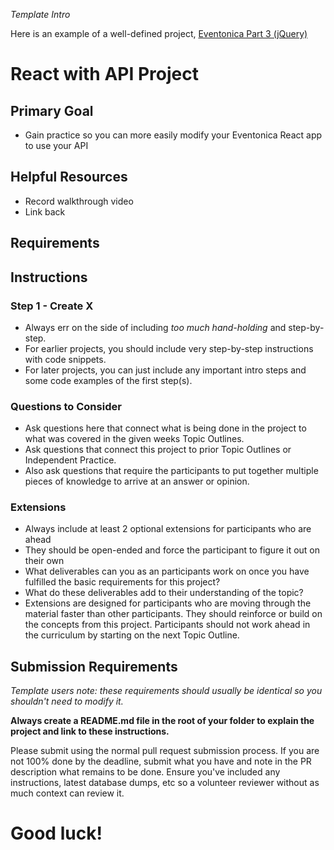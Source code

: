 _Template Intro_

Here is an example of a well-defined project, [Eventonica Part 3 (jQuery)](../projects/eventonica/eventonica-part3-jquery-ui.md)

# React with API Project

## Primary Goal

- Gain practice so you can more easily modify your Eventonica React app to use your API

## Helpful Resources

- Record walkthrough video
- Link back

## Requirements

## Instructions

### Step 1 - Create X

- Always err on the side of including _too much hand-holding_ and step-by-step.
- For earlier projects, you should include very step-by-step instructions with code snippets.
- For later projects, you can just include any important intro steps and some code examples of the first step(s).

### Questions to Consider

- Ask questions here that connect what is being done in the project to what was covered in the given weeks Topic Outlines.
- Ask questions that connect this project to prior Topic Outlines or Independent Practice.
- Also ask questions that require the participants to put together multiple pieces of knowledge to arrive at an answer or opinion.

### Extensions

- Always include at least 2 optional extensions for participants who are ahead
- They should be open-ended and force the participant to figure it out on their own
- What deliverables can you as an participants work on once you have fulfilled the basic requirements for this project?
- What do these deliverables add to their understanding of the topic?
- Extensions are designed for participants who are moving through the material faster than other participants. They should reinforce or build on the concepts from this project. Participants should not work ahead in the curriculum by starting on the next Topic Outline.

## Submission Requirements

_Template users note: these requirements should usually be identical so you shouldn't need to modify it._

**Always create a README.md file in the root of your folder to explain the project and link to these instructions.**

Please submit using the normal pull request submission process. If you are not 100% done by the deadline, submit what you have and note in the PR description what remains to be done. Ensure you've included any instructions, latest database dumps, etc so a volunteer reviewer without as much context can review it.

# Good luck!
